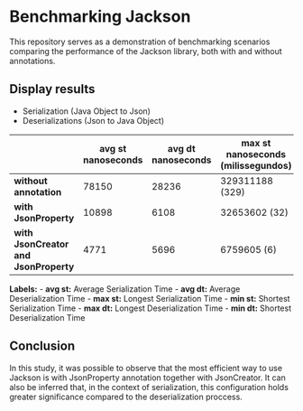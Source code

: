 # Benchmarking Jackson

This repository serves as a demonstration of benchmarking scenarios comparing the performance of the Jackson library, both with and without annotations.

## Display results

- Serialization (Java Object to Json)
- Deserializations (Json to Java Object)

| | avg st nanoseconds | avg dt nanoseconds | max st nanoseconds (milissegundos) | min st nanoseconds | max dt nanoseconds (milissegundos) | avg dt nanoseconds |
|---------------------------------------|---------------------------------------|---------------------------------------|---------------------------------------|---------------------------------------|---------------------------------------|---------------------------------------|
| **without annotation** | 78150 | 28236 | 329311188 (329) | 2876 | 31271952 (31) | 4077 |
| **with JsonProperty** | 10898 | 6108 | 32653602 (32) | 1901 | 3679437 (3) | 1901 |
| **with JsonCreator and JsonProperty** | 4771 | 5696 | 6759605 (6) | 1509 | 6304069 (6) | 1509 |

**Labels:**
    - **avg st:** Average Serialization Time
    - **avg dt:** Average Deserialization Time
    - **max st:** Longest Serialization Time
    - **min st:** Shortest Serialization Time
    - **max dt:** Longest Deserialization Time
    - **min dt:** Shortest Deserialization Time

## Conclusion

In this study, it was possible to observe that the most efficient way to use Jackson is with JsonProperty annotation together with JsonCreator. It can also be inferred that, in the context of serialization, this configuration holds greater significance compared to the deserialization proccess.
